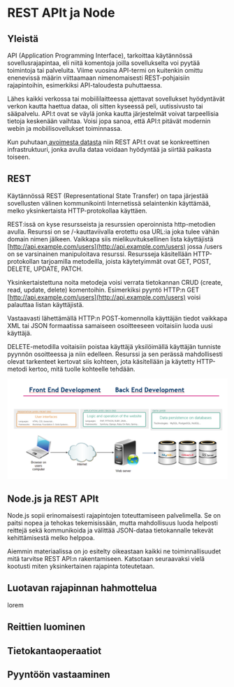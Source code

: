 # REST APIt ja Node

## Yleistä

API \(Application Programming Interface\), tarkoittaa käytännössä sovellusrajapintaa, eli niitä komentoja joilla sovellukselta voi pyytää toimintoja tai palveluita. Viime vuosina API-termi on kuitenkin omittu enenevissä määrin viittaamaan nimenomaisesti REST-pohjaisiin rajapintoihin, esimerkiksi API-taloudesta puhuttaessa. 

 Lähes kaikki verkossa tai mobiililaitteessa ajettavat sovellukset hyödyntävät verkon kautta haettua dataa, oli sitten kyseessä peli, uutissivusto tai sääpalvelu. API:t ovat se väylä jonka kautta järjestelmät voivat tarpeellisia tietoja keskenään vaihtaa. Voisi jopa sanoa, että API:t pitävät modernin webin ja mobiilisovellukset toiminnassa. 

Kun puhutaan[ avoimesta datasta](https://blog.digia.com/avoin-data-julkinen-sektori) niin REST API:t ovat se konkreettinen infrastruktuuri, jonka avulla dataa voidaan hyödyntää ja siirtää paikasta toiseen.

## REST

Käytännössä REST \(Representational State Transfer\) on tapa järjestää sovellusten välinen kommunikointi Internetissä selaintenkin käyttämää, melko yksinkertaista HTTP-protokollaa käyttäen. 

REST:issä on kyse resursseista ja resurssien operoinnista http-metodien avulla. Resurssi on se /-kauttaviivalla erotettu osa URL:ia joka tulee vähän domain nimen jälkeen. Vaikkapa siis mielikuvituksellinen lista käyttäjistä [http://api.example.com/users](http://api.example.com/users) jossa /users on se varsinainen manipuloitava resurssi. Resursseja käsitellään HTTP-protokollan tarjoamilla metodeilla, joista käytetyimmät ovat GET, POST, DELETE, UPDATE, PATCH. 

Yksinkertaistettuna noita metodeja voisi verrata tietokannan CRUD \(create, read, update, delete\) komentoihin. Esimerkiksi pyyntö HTTP:n GET [http://api.example.com/users](http://api.example.com/users)  voisi palauttaa listan käyttäjistä. 

Vastaavasti lähettämällä HTTP:n POST-komennolla käyttäjän tiedot vaikkapa XML tai JSON formaatissa samaiseen osoitteeseen voitaisiin luoda uusi käyttäjä. 

DELETE-metodilla voitaisiin poistaa käyttäjä yksilöimällä käyttäjän tunniste pyynnön osoitteessa ja niin edelleen. Resurssi ja sen perässä mahdollisesti olevat tarkenteet kertovat siis kohteen, jota käsitellään ja käytetty HTTP-metodi kertoo, mitä tuolle kohteelle tehdään.

![Er&#xE4;&#xE4;n REST-rajapinnan kuvaus UML-muodossa \(L&#xE4;hde: https://firstinfinity.wordpress.com/modeling\_rest\_web\_services/\)](.gitbook/assets/image%20%2812%29.png)

## Node.js ja REST APIt

Node.js sopii erinomaisesti rajapintojen toteuttamiseen palvelimella. Se on paitsi nopea ja tehokas tekemisissään, mutta mahdollisuus luoda helposti reittejä sekä kommunikoida ja välittää JSON-dataa tietokannalle tekevät kehittämisestä melko helppoa.

Aiemmin materiaalissa on jo esitelty oikeastaan kaikki ne toiminnallisuudet mitä tarvitse REST API:n rakentamiseen. Katsotaan seuraavaksi vielä kootusti miten yksinkertainen rajapinta toteutetaan.

## Luotavan rajapinnan hahmottelua

lorem

## Reittien luominen

## Tietokantaoperaatiot

## Pyyntöön vastaaminen




